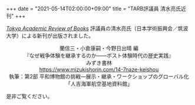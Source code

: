 +++
date = "2021-05-14T02:00:00+09:00"
title = "TARB評議員 清水亮氏近刊"
+++

[*Tokyo Academic Review of Books*](https://tarb.yamanami.tokyo/) 評議員の清水亮氏（日本学術振興会／筑波大学）による新刊が出版されました。

<p style="text-align: center;">
蘭信三・小倉康嗣・今野日出晴 編</br>
『なぜ戦争体験を継承するのか――ポスト体験時代の歴史実践』</br>
みずき書林</br>
<a href=https://www.mizukishorin.com/14-7naze-keishou>https://www.mizukishorin.com/14-7naze-keishou</a></br>
執筆：第2部 平和博物館の挑戦―展示・継承・ワークショップのグローバル化 「人吉海軍航空基地資料館」
</p>

是非ご覧ください。
